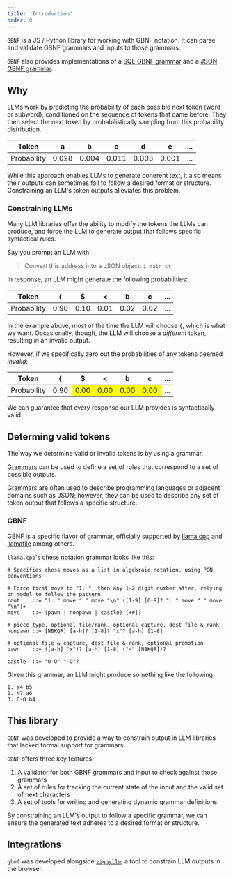 ```yaml
---
title: 'Introduction'
order: 0
---
```


`GBNF` is a JS / Python library for working with GBNF notation. It can parse and validate GBNF grammars and inputs to those grammars. 

`GBNF` also provides implementations of a [SQL GBNF grammar](sql2gbnf) and a [JSON GBNF grammar](json2gbnf).

## Why

LLMs work by predicting the probability of each possible next token (word or subword), conditioned on the sequence of tokens that came before. They then select the next token by probabilistically sampling from this probability distribution.

| Token   | a     | b     | c     | d     | e     | ...   |
|---------|-------|-------|-------|-------|-------|-------|
| Probability | 0.028   | 0.004   | 0.011  | 0.003  | 0.001  | ...   |

While this approach enables LLMs to generate coherent text, it also means their outputs can sometimes fail to follow a desired format or structure. Constraining an LLM's token outputs alleviates this problem.

### Constraining LLMs

Many LLM libraries offer the ability to modify the tokens the LLMs can produce, and force the LLM to generate output that follows specific syntactical rules.

Say you prompt an LLM with: 

> Convert this address into a JSON object: `1 main st`

In response, an LLM might generate the following probabilities:

| Token   | {     | $     | <     | b     | c     | ...   |
|---------|-------|-------|-------|-------|-------|-------|
| Probability | 0.90   | 0.10   | 0.01  | 0.02  | 0.02  | ...   |

In the example above, most of the time the LLM will choose `{`, which is what we want. Occasionally, though, the LLM will choose a _different_ token, resulting in an invalid output.

However, if we specifically zero out the probabilities of any tokens deemed _invalid_:

<style type="text/css">
  .zeroed td {
    background: yellow;

    &:first-child, &:nth-child(2), &:last-child {
      background: inherit;
    }
  }
  </style>
<table class="zeroed"> <thead> <tr> <th>Token</th> <th>{</th> <th>$</th> <th>&lt;</th> <th>b</th> <th>c</th> <th>...</th> </tr> </thead> <tbody> <tr> <td>Probability</td> <td>0.90</td> <td>0.00</td> <td>0.00</td> <td>0.00</td> <td>0.00</td> <td>...</td> </tr> </tbody> </table>

We can guarantee that every response our LLM provides is syntactically valid.

## Determing valid tokens

The way we determine valid or invalid tokens is by using a grammar.

[Grammars](https://en.wikipedia.org/wiki/Context-free_grammar) can be used to define a set of rules that correspond to a set of possible outputs. 

Grammars are often used to describe programming languages or adjacent domains such as JSON; however, they can be used to describe any set of token output that follows a specific structure.


### GBNF

GBNF is a specific flavor of grammar, officially supported by [llama.cpp](https://github.com/ggerganov/llama.cpp/blob/master/grammars/README.md) and [llamafile](https://github.com/Mozilla-Ocho/llamafile) among others.

`llama.cpp`'s [chess notation grammar](https://github.com/ggerganov/llama.cpp/blob/master/grammars/chess.gbnf) looks like this:

```gbnf
# Specifies chess moves as a list in algebraic notation, using PGN conventions

# Force first move to "1. ", then any 1-2 digit number after, relying on model to follow the pattern
root    ::= "1. " move " " move "\n" ([1-9] [0-9]? ". " move " " move "\n")+
move    ::= (pawn | nonpawn | castle) [+#]?

# piece type, optional file/rank, optional capture, dest file & rank
nonpawn ::= [NBKQR] [a-h]? [1-8]? "x"? [a-h] [1-8]

# optional file & capture, dest file & rank, optional promotion
pawn    ::= ([a-h] "x")? [a-h] [1-8] ("=" [NBKQR])?

castle  ::= "O-O" "-O"?
```

Given this grammar, an LLM might produce something like the following:

```
1. a4 b5
2. N7 a6
3. O-O b4
```


## This library

`GBNF` was developed to provide a way to constrain output in LLM libraries that lacked formal support for grammars. 

`GBNF` offers three key features:

1. A validator for both GBNF grammars and input to check against those grammars
2. A set of rules for tracking the current state of the input and the valid set of next characters
3. A set of tools for writing and generating dynamic grammar definitions

By constraining an LLM's output to follow a specific grammar, we can ensure the generated text adheres to a desired format or structure.

## Integrations

`gbnf` was developed alongside [`ziggyllm`](https://ziggyllm.dev), a tool to constrain LLM outputs in the browser.
